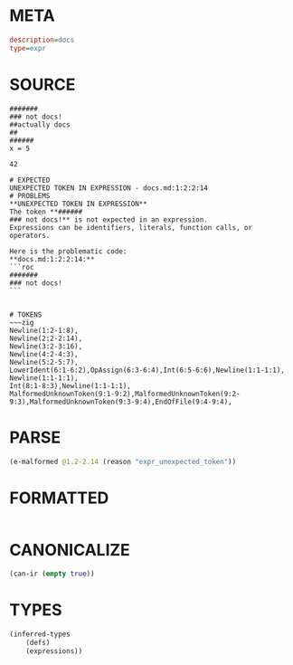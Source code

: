# META
~~~ini
description=docs
type=expr
~~~
# SOURCE
~~~roc
#######
### not docs!
##actually docs
##
######
x = 5

42
~~~
~~~
# EXPECTED
UNEXPECTED TOKEN IN EXPRESSION - docs.md:1:2:2:14
# PROBLEMS
**UNEXPECTED TOKEN IN EXPRESSION**
The token **######
### not docs!** is not expected in an expression.
Expressions can be identifiers, literals, function calls, or operators.

Here is the problematic code:
**docs.md:1:2:2:14:**
```roc
#######
### not docs!
```


# TOKENS
~~~zig
Newline(1:2-1:8),
Newline(2:2-2:14),
Newline(3:2-3:16),
Newline(4:2-4:3),
Newline(5:2-5:7),
LowerIdent(6:1-6:2),OpAssign(6:3-6:4),Int(6:5-6:6),Newline(1:1-1:1),
Newline(1:1-1:1),
Int(8:1-8:3),Newline(1:1-1:1),
MalformedUnknownToken(9:1-9:2),MalformedUnknownToken(9:2-9:3),MalformedUnknownToken(9:3-9:4),EndOfFile(9:4-9:4),
~~~
# PARSE
~~~clojure
(e-malformed @1.2-2.14 (reason "expr_unexpected_token"))
~~~
# FORMATTED
~~~roc

~~~
# CANONICALIZE
~~~clojure
(can-ir (empty true))
~~~
# TYPES
~~~clojure
(inferred-types
	(defs)
	(expressions))
~~~
